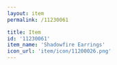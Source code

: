 ```yaml
---
layout: item
permalink: /11230061

title: Item
id: '11230061'
item_name: 'Shadowfire Earrings'
icon_url: 'item/icon/11200026.png'
---
```

